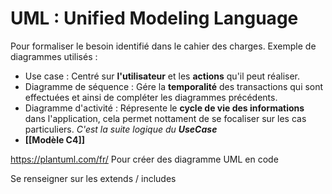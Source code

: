 # UML : Unified Modeling Language

Pour formaliser le besoin identifié dans le cahier des charges. Exemple de diagrammes utilisés :

- Use case : Centré sur **l'utilisateur** et les **actions** qu'il peut réaliser.
- Diagramme de séquence : Gére la **temporalité** des transactions qui sont effectuées et ainsi de compléter les diagrammes précédents.
- Diagramme d'activité : Répresente le **cycle de vie des informations** dans l'application, cela permet nottament de se focaliser sur les cas particuliers. *C'est la suite logique du **UseCase***
- **[[Modèle C4]]**


https://plantuml.com/fr/ Pour créer des diagramme UML en code

Se renseigner sur les extends / includes
